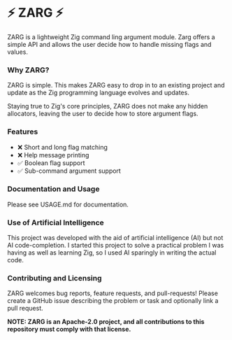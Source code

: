 # ⚡ ZARG ⚡

ZARG is a lightweight Zig command ling argument module. Zarg offers a simple API and allows the user decide how to handle missing flags and values.

### Why ZARG?

ZARG is simple. This makes ZARG easy to drop in to an existing project and update as the Zig programming language evolves and updates.

Staying true to Zig's core principles, ZARG does not make any hidden allocators, leaving the user to decide how to store argument flags.

### Features

- ❌ Short and long flag matching
- ❌ Help message printing
- ✅ Boolean flag support
- ✅ Sub-command argument support

### Documentation and Usage

Please see USAGE.md for documentation.

### Use of Artificial Intelligence

This project was developed with the aid of artificial intelligence (AI) but not AI code-completion. I started this project to solve a practical problem I was having as well as learning Zig, so I used AI sparingly in writing the actual code.

### Contributing and Licensing

ZARG welcomes bug reports, feature requests, and pull-requests! Please create a GitHub issue describing the problem or task and optionally link a pull request.

**NOTE: ZARG is an Apache-2.0 project, and all contributions to this repository must comply with that license.**
